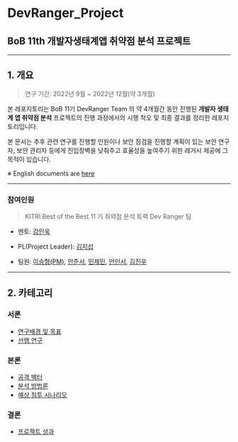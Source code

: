 # DevRanger_Project

## BoB 11th 개발자생태계앱 취약점 분석 프로젝트

---

## 1. 개요

> 연구 기간: 2022년 9월 ~ 2022년 12월(약 3개월)

본 레포지토리는 BoB 11기 DevRanger Team 의 약 4개월간 동안 진행된 **개발자 생태계 앱 취약점 분석** 프로젝트의 진행 과정에서의 시행 착오 및 최종 결과를 정리한 레포지토리입니다.

본 문서는 추후 관련 연구를 진행할 인원이나 보안 점검을 진행할 계획이 있는 보안 연구자, 보안 관리자 등에게 진입장벽을 낮춰주고 효율성을 높여주기 위한 레거시 제공에 그 목적이 있습니다.

※ English documents are [here](#)

---

### 참여인원

> KITRI Best of the Best 11 기 취약점 분석 트랙 Dev Ranger 팀

- 멘토: [강인욱](https://github.com/hkkiw0823/hkkiw0823.github.io)

- PL(Project Leader): [김지섭](https://github.com/jskimm)

- 팀원: [이승형(PM)](https://github.com/goseungduk), [안준서](https://github.com/aht7525), [민제민](https://github.com/AliceLacie), [안인서](https://github.com/AIS0127), [김진우](https://github.com/kimjw0427)

---

## 2. 카테고리

### 서론

- [연구배경 및 목표](./1_intro/1_1_project_intro/README.md)
- [선행 연구](./1_intro/1_2_related_work/README.md)

### 본론

- [공격 벡터](./2_methodology/2_1_attack_vectors/README.md)
- [분석 방법론](./2_methodology/2_2_analysis_methodology/README.md)
- [예상 침투 시나리오](./2_methodology/2_3_scenario/README.md)

### 결론

- [프로젝트 성과](./3_conclusion/README.md)
